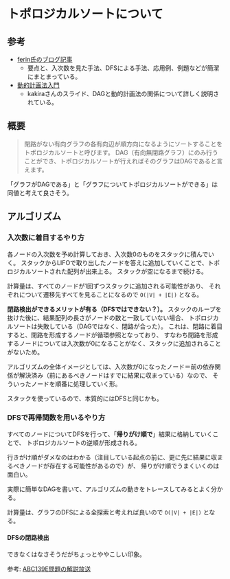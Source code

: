 # トポロジカルソートについて

## 参考

- [ferin氏のブログ記事](https://ferin-tech.hatenablog.com/entry/2017/01/24/184750)
  - 要点と、入次数を見た手法、DFSによる手法、応用例、例題などが簡潔にまとまっている。
- [動的計画法入門](slideshare.net/kakira9618/an-introduction-to-dynamic-programming-30163243)
  - kakiraさんのスライド、DAGと動的計画法の関係について詳しく説明されている。

## 概要

> 閉路がない有向グラフの各有向辺が順方向になるようにソートすることをトポロジカルソートと呼びます。
> DAG（有向無閉路グラフ）にのみ行うことができ、トポロジカルソートが行えればそのグラフはDAGであると言えます。

「グラフがDAGである」と「グラフについてトポロジカルソートができる」は同値と考えて良さそう。

## アルゴリズム

### 入次数に着目するやり方

各ノードの入次数を予め計算しておき、入次数0のものをスタックに積んでいく。
スタックからLIFOで取り出したノードを答えに追加していくことで、トポロジカルソートされた配列が出来上る。
スタックが空になるまで続ける。

計算量は、すべてのノードが1回ずつスタックに追加される可能性があり、
それぞれについて遷移先すべてを見ることになるので `O(|V| + |E|)` となる。

**閉路検出ができるメリットが有る（DFSではできない？）。**
スタックのループを抜けた後に、結果配列の長さがノードの数と一致していない場合、
トポロジカルソートは失敗している（DAGではなく、閉路が合った）。
これは、閉路に着目すると、閉路を形成するノードが循環参照となっており、
すなわち閉路を形成するノードについては入次数が0になることがなく、スタックに追加されることがないため。

アルゴリズムの全体イメージとしては、入次数が0になったノード＝前の依存関係が解決済み（前にあるべきノードはすでに結果に収まっている）なので、
そういったノードを順番に処理していく形。

スタックを使っているので、本質的にはDFSと同じかも。

### DFSで再帰関数を用いるやり方

すべてのノードについてDFSを行って、「**帰りがけ順で**」結果に格納していくことで、
トポロジカルソートの逆順が形成される。

行きがけ順がダメなのはわかる（注目している起点の前に、更に先に結果に収まるべきノードが存在する可能性があるので）が、
帰りがけ順でうまくいくのは面白い。

実際に簡単なDAGを書いて、アルゴリズムの動きをトレースしてみるとよく分かる。

計算量は、グラフのDFSによる全探索と考えれば良いので `O(|V| + |E|)` となる。

#### DFSの閉路検出

できなくはなさそうだがちょっとややこしい印象。

参考: [ABC139E問題の解説放送](https://youtu.be/UWbGRhF3Ozw?t=7395)

